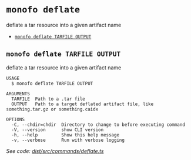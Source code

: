 `monofo deflate`
================

deflate a tar resource into a given artifact name

* [`monofo deflate TARFILE OUTPUT`](#monofo-deflate-tarfile-output)

## `monofo deflate TARFILE OUTPUT`

deflate a tar resource into a given artifact name

```
USAGE
  $ monofo deflate TARFILE OUTPUT

ARGUMENTS
  TARFILE  Path to a .tar file
  OUTPUT   Path to a target deflated artifact file, like something.tar.gz or something.caidx

OPTIONS
  -C, --chdir=chdir  Directory to change to before executing command
  -V, --version      show CLI version
  -h, --help         Show this help message
  -v, --verbose      Run with verbose logging
```

_See code: [dist/src/commands/deflate.ts](https://github.com/vital-software/monofo/blob/v3.5.3/dist/src/commands/deflate.ts)_
